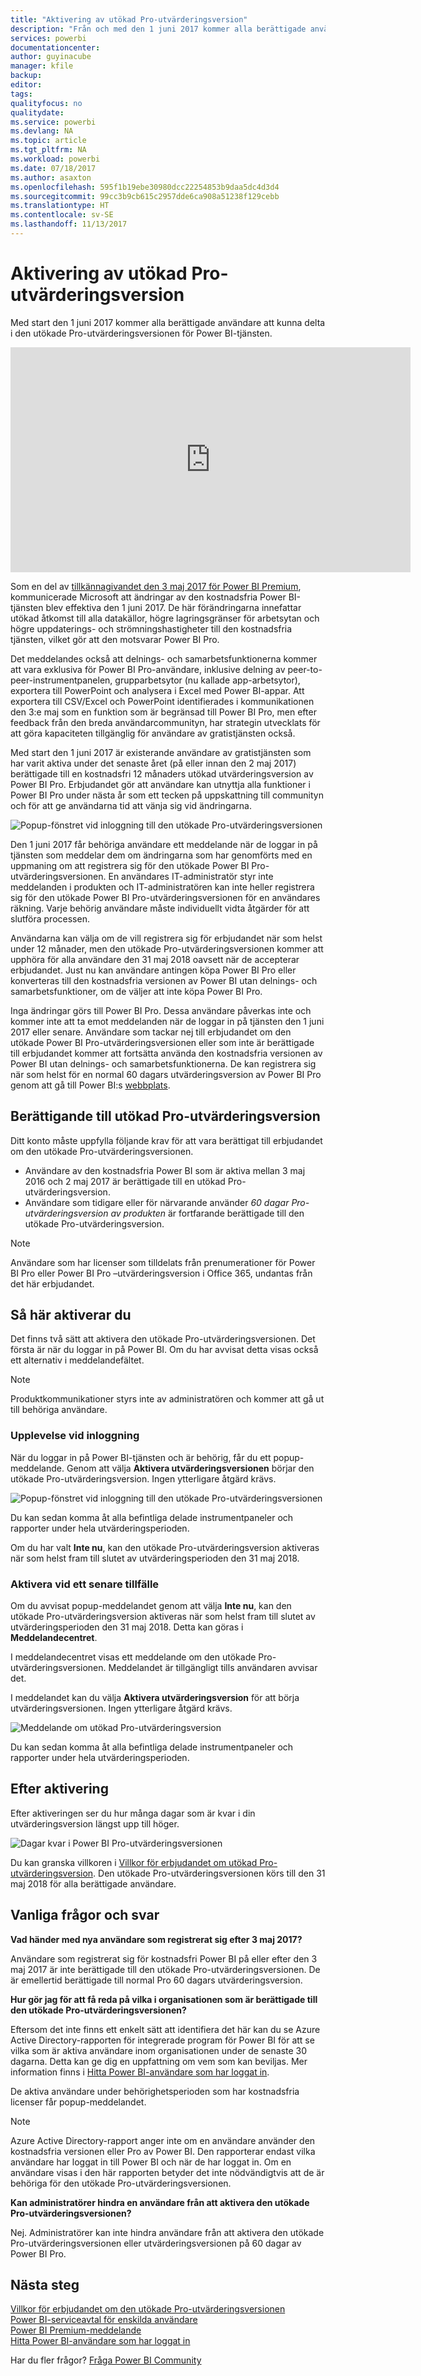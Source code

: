 ```yaml
---
title: "Aktivering av utökad Pro-utvärderingsversion"
description: "Från och med den 1 juni 2017 kommer alla berättigade användare att kunna delta i den utökade Pro-utvärderingsversionen för Power BI-tjänsten."
services: powerbi
documentationcenter: 
author: guyinacube
manager: kfile
backup: 
editor: 
tags: 
qualityfocus: no
qualitydate: 
ms.service: powerbi
ms.devlang: NA
ms.topic: article
ms.tgt_pltfrm: NA
ms.workload: powerbi
ms.date: 07/18/2017
ms.author: asaxton
ms.openlocfilehash: 595f1b19ebe30980dcc22254853b9daa5dc4d3d4
ms.sourcegitcommit: 99cc3b9cb615c2957dde6ca908a51238f129cebb
ms.translationtype: HT
ms.contentlocale: sv-SE
ms.lasthandoff: 11/13/2017
---
```

# <a name="extended-pro-trial-activation"></a>Aktivering av utökad Pro-utvärderingsversion
Med start den 1 juni 2017 kommer alla berättigade användare att kunna delta i den utökade Pro-utvärderingsversionen för Power BI-tjänsten.

<iframe width="640" height="360" src="https://www.youtube.com/embed/tPsNoPyY9aA?showinfo=0" frameborder="0" allowfullscreen></iframe>

Som en del av [tillkännagivandet den 3 maj 2017 för Power BI Premium](https://powerbi.microsoft.com/blog/microsoft-accelerates-modern-bi-adoption-with-power-bi-premium/), kommunicerade Microsoft att ändringar av den kostnadsfria Power BI-tjänsten blev effektiva den 1 juni 2017. De här förändringarna innefattar utökad åtkomst till alla datakällor, högre lagringsgränser för arbetsytan och högre uppdaterings- och strömningshastigheter till den kostnadsfria tjänsten, vilket gör att den motsvarar Power BI Pro.

Det meddelandes också att delnings- och samarbetsfunktionerna kommer att vara exklusiva för Power BI Pro-användare, inklusive delning av peer-to-peer-instrumentpanelen, grupparbetsytor (nu kallade app-arbetsytor), exportera till PowerPoint och analysera i Excel med Power BI-appar. Att exportera till CSV/Excel och PowerPoint identifierades i kommunikationen den 3:e maj som en funktion som är begränsad till Power BI Pro, men efter feedback från den breda användarcommunityn, har strategin utvecklats för att göra kapaciteten tillgänglig för användare av gratistjänsten också.

Med start den 1 juni 2017 är existerande användare av gratistjänsten som har varit aktiva under det senaste året (på eller innan den 2 maj 2017) berättigade till en kostnadsfri 12 månaders utökad utvärderingsversion av Power BI Pro. Erbjudandet gör att användare kan utnyttja alla funktioner i Power BI Pro under nästa år som ett tecken på uppskattning till communityn och för att ge användarna tid att vänja sig vid ändringarna.

![Popup-fönstret vid inloggning till den utökade Pro-utvärderingsversionen](media/service-extended-pro-trial/extended-pro-trial-activate-pop-up.png)

Den 1 juni 2017 får behöriga användare ett meddelande när de loggar in på tjänsten som meddelar dem om ändringarna som har genomförts med en uppmaning om att registrera sig för den utökade Power BI Pro-utvärderingsversionen. En användares IT-administratör styr inte meddelanden i produkten och IT-administratören kan inte heller registrera sig för den utökade Power BI Pro-utvärderingsversionen för en användares räkning. Varje behörig användare måste individuellt vidta åtgärder för att slutföra processen.

Användarna kan välja om de vill registrera sig för erbjudandet när som helst under 12 månader, men den utökade Pro-utvärderingsversionen kommer att upphöra för alla användare den 31 maj 2018 oavsett när de accepterar erbjudandet. Just nu kan användare antingen köpa Power BI Pro eller konverteras till den kostnadsfria versionen av Power BI utan delnings- och samarbetsfunktioner, om de väljer att inte köpa Power BI Pro.

Inga ändringar görs till Power BI Pro. Dessa användare påverkas inte och kommer inte att ta emot meddelanden när de loggar in på tjänsten den 1 juni 2017 eller senare. Användare som tackar nej till erbjudandet om den utökade Power BI Pro-utvärderingsversionen eller som inte är berättigade till erbjudandet kommer att fortsätta använda den kostnadsfria versionen av Power BI utan delnings- och samarbetsfunktionerna. De kan registrera sig när som helst för en normal 60 dagars utvärderingsversion av Power BI Pro genom att gå till Power BI:s [webbplats](https://powerbi.microsoft.com/get-started/).

## <a name="eligibility-for-extended-pro-trial"></a>Berättigande till utökad Pro-utvärderingsversion
Ditt konto måste uppfylla följande krav för att vara berättigat till erbjudandet om den utökade Pro-utvärderingsversionen.

* Användare av den kostnadsfria Power BI som är aktiva mellan 3 maj 2016 och 2 maj 2017 är berättigade till en utökad Pro-utvärderingsversion.
* Användare som tidigare eller för närvarande använder *60 dagar Pro-utvärderingsversion av produkten* är fortfarande berättigade till den utökade Pro-utvärderingsversion.

> [!NOTE]
> Användare som har licenser som tilldelats från prenumerationer för Power BI Pro eller Power BI Pro –utvärderingsversion i Office 365, undantas från det här erbjudandet.
> 
> 

## <a name="how-to-activate"></a>Så här aktiverar du
Det finns två sätt att aktivera den utökade Pro-utvärderingsversionen. Det första är när du loggar in på Power BI. Om du har avvisat detta visas också ett alternativ i meddelandefältet.

> [!NOTE]
> Produktkommunikationer styrs inte av administratören och kommer att gå ut till behöriga användare.
> 
> 

### <a name="experience-at-sign-in"></a>Upplevelse vid inloggning
När du loggar in på Power BI-tjänsten och är behörig, får du ett popup-meddelande. Genom att välja **Aktivera utvärderingsversionen** börjar den utökade Pro-utvärderingsversion. Ingen ytterligare åtgärd krävs.

![Popup-fönstret vid inloggning till den utökade Pro-utvärderingsversionen](media/service-extended-pro-trial/extended-pro-trial-pop-up.png)

Du kan sedan komma åt alla befintliga delade instrumentpaneler och rapporter under hela utvärderingsperioden.

Om du har valt **Inte nu**, kan den utökade Pro-utvärderingsversion aktiveras när som helst fram till slutet av utvärderingsperioden den 31 maj 2018.

### <a name="activation-at-a-later-date"></a>Aktivera vid ett senare tillfälle
Om du avvisat popup-meddelandet genom att välja **Inte nu**, kan den utökade Pro-utvärderingsversion aktiveras när som helst fram till slutet av utvärderingsperioden den 31 maj 2018. Detta kan göras i **Meddelandecentret**.

I meddelandecentret visas ett meddelande om den utökade Pro-utvärderingsversionen. Meddelandet är tillgängligt tills användaren avvisar det.

I meddelandet kan du välja **Aktivera utvärderingsversion** för att börja utvärderingsversionen. Ingen ytterligare åtgärd krävs.

![Meddelande om utökad Pro-utvärderingsversion](media/service-extended-pro-trial/extended-pro-trial-notification.png)

Du kan sedan komma åt alla befintliga delade instrumentpaneler och rapporter under hela utvärderingsperioden.

## <a name="after-activation"></a>Efter aktivering
Efter aktiveringen ser du hur många dagar som är kvar i din utvärderingsversion längst upp till höger.

![Dagar kvar i Power BI Pro-utvärderingsversionen](media/service-extended-pro-trial/powerbi-trial-days-left.png)

Du kan granska villkoren i [Villkor för erbjudandet om utökad Pro-utvärderingsversion](https://aka.ms/power-bi-trial). Den utökade Pro-utvärderingsversionen körs till den 31 maj 2018 för alla berättigade användare.

## <a name="frequently-asked-questions"></a>Vanliga frågor och svar
**Vad händer med nya användare som registrerat sig efter 3 maj 2017?**

Användare som registrerat sig för kostnadsfri Power BI på eller efter den 3 maj 2017 är inte berättigade till den utökade Pro-utvärderingsversionen. De är emellertid berättigade till normal Pro 60 dagars utvärderingsversion.

**Hur gör jag för att få reda på vilka i organisationen som är berättigade till den utökade Pro-utvärderingsversionen?**

Eftersom det inte finns ett enkelt sätt att identifiera det här kan du se Azure Active Directory-rapporten för integrerade program för Power BI för att se vilka som är aktiva användare inom organisationen under de senaste 30 dagarna. Detta kan ge dig en uppfattning om vem som kan beviljas. Mer information finns i [Hitta Power BI-användare som har loggat in](service-admin-access-usage.md).

De aktiva användare under behörighetsperioden som har kostnadsfria licenser får popup-meddelandet. 

> [!NOTE]
> Azure Active Directory-rapport anger inte om en användare använder den kostnadsfria versionen eller Pro av Power BI. Den rapporterar endast vilka användare har loggat in till Power BI och när de har loggat in. Om en användare visas i den här rapporten betyder det inte nödvändigtvis att de är behöriga för den utökade Pro-utvärderingsversionen.
> 
> 

**Kan administratörer hindra en användare från att aktivera den utökade Pro-utvärderingsversionen?**

Nej. Administratörer kan inte hindra användare från att aktivera den utökade Pro-utvärderingsversionen eller utvärderingsversionen på 60 dagar av Power BI Pro.

## <a name="next-steps"></a>Nästa steg
[Villkor för erbjudandet om den utökade Pro-utvärderingsversionen](https://aka.ms/power-bi-trial)  
[Power BI-serviceavtal för enskilda användare](https://powerbi.microsoft.com/terms-of-service/)  
[Power BI Premium-meddelande](https://aka.ms/pbipremium-announcement)  
[Hitta Power BI-användare som har loggat in](service-admin-access-usage.md)

Har du fler frågor? [Fråga Power BI Community](https://community.powerbi.com/)

